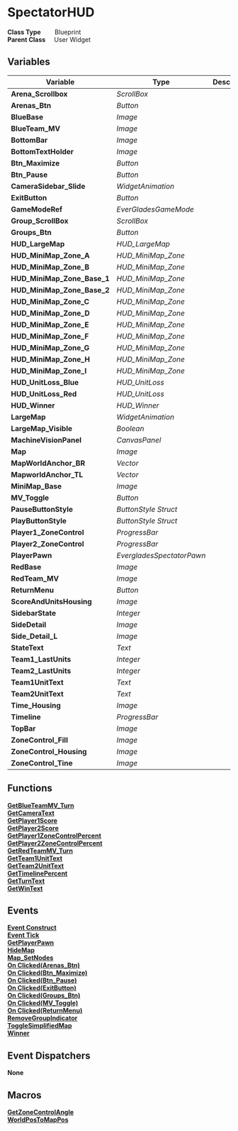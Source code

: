# SpectatorHUD


**Class Type**&nbsp; &nbsp; &nbsp; &nbsp; Blueprint  
**Parent Class** &nbsp; &nbsp; User Widget  

## Variables
|Variable                   |Type                       |Description    |
|---------------------------|---------------------------|---------------|
|**Arena_Scrollbox**        |*ScrollBox*                ||
|**Arenas_Btn**             |*Button*                   ||
|**BlueBase**               |*Image*                    ||
|**BlueTeam_MV**            |*Image*                    ||
|**BottomBar**              |*Image*                    ||
|**BottomTextHolder**       |*Image*                    ||
|**Btn_Maximize**           |*Button*                   || 
|**Btn_Pause**              |*Button*                   ||
|**CameraSidebar_Slide**    |*WidgetAnimation*          ||
|**ExitButton**             |*Button*                   ||
|**GameModeRef**            |*EverGladesGameMode*       ||
|**Group_ScrollBox**        |*ScrollBox*                ||
|**Groups_Btn**             |*Button*                   ||
|**HUD_LargeMap**           |*HUD_LargeMap*             ||
|**HUD_MiniMap_Zone_A**     |*HUD_MiniMap_Zone*         ||
|**HUD_MiniMap_Zone_B**     |*HUD_MiniMap_Zone*         ||
|**HUD_MiniMap_Zone_Base_1**|*HUD_MiniMap_Zone*         ||
|**HUD_MiniMap_Zone_Base_2**|*HUD_MiniMap_Zone*         ||
|**HUD_MiniMap_Zone_C**     |*HUD_MiniMap_Zone*         ||
|**HUD_MiniMap_Zone_D**     |*HUD_MiniMap_Zone*         ||
|**HUD_MiniMap_Zone_E**     |*HUD_MiniMap_Zone*         ||
|**HUD_MiniMap_Zone_F**     |*HUD_MiniMap_Zone*         ||
|**HUD_MiniMap_Zone_G**     |*HUD_MiniMap_Zone*         ||
|**HUD_MiniMap_Zone_H**     |*HUD_MiniMap_Zone*         ||
|**HUD_MiniMap_Zone_I**     |*HUD_MiniMap_Zone*         ||
|**HUD_UnitLoss_Blue**      |*HUD_UnitLoss*             ||
|**HUD_UnitLoss_Red**       |*HUD_UnitLoss*             ||
|**HUD_Winner**             |*HUD_Winner*               ||
|**LargeMap**               |*WidgetAnimation*          ||
|**LargeMap_Visible**       |*Boolean*                  ||
|**MachineVisionPanel**     |*CanvasPanel*              ||
|**Map**                    |*Image*                    ||
|**MapWorldAnchor_BR**      |*Vector*                   ||
|**MapworldAnchor_TL**      |*Vector*                   ||
|**MiniMap_Base**           |*Image*                    ||
|**MV_Toggle**              |*Button*                   ||
|**PauseButtonStyle**       |*ButtonStyle Struct*       ||
|**PlayButtonStyle**        |*ButtonStyle Struct*       ||
|**Player1_ZoneControl**    |*ProgressBar*              ||
|**Player2_ZoneControl**    |*ProgressBar*              ||
|**PlayerPawn**             |*EvergladesSpectatorPawn*  ||
|**RedBase**                |*Image*                    ||
|**RedTeam_MV**             |*Image*                    ||
|**ReturnMenu**             |*Button*                   ||
|**ScoreAndUnitsHousing**   |*Image*                    ||
|**SidebarState**           |*Integer*                  ||
|**SideDetail**             |*Image*                    ||
|**Side_Detail_L**          |*Image*                    ||
|**StateText**              |*Text*                     ||
|**Team1_LastUnits**        |*Integer*                  ||
|**Team2_LastUnits**        |*Integer*                  ||
|**Team1UnitText**          |*Text*                     ||
|**Team2UnitText**          |*Text*                     ||
|**Time_Housing**           |*Image*                    ||
|**Timeline**               |*ProgressBar*              ||
|**TopBar**                 |*Image*                    ||
|**ZoneControl_Fill**       |*Image*                    ||
|**ZoneControl_Housing**    |*Image*                    ||
|**ZoneControl_Tine**       |*Image*                    ||

## Functions
[**GetBlueTeamMV_Turn**](../../Methods/ClientMethods/GetBlueTeamMV_Turn.md)  
[**GetCameraText**](../../Methods/ClientMethods/GetCameraText.md)  
[**GetPlayer1Score**](../../Methods/ClientMethods/GetPlayer1Score.md)  
[**GetPlayer2Score**](../../Methods/ClientMethods/GetPlayer2Score.md)  
[**GetPlayer1ZoneControlPercent**](../../Methods/ClientMethods/GetPlayer1ZoneControlPercent.md)  
[**GetPlayer2ZoneControlPercent**](../../Methods/ClientMethods/GetPlayer2ZoneControlPercent.md)  
[**GetRedTeamMV_Turn**](../../Methods/ClientMethods/GetRedTeamMV_Turn.md)  
[**GetTeam1UnitText**](../../Methods/ClientMethods/GetTeam1UnitText.md)  
[**GetTeam2UnitText**](../../Methods/ClientMethods/GetTeam2UnitText.md)  
[**GetTimelinePercent**](../../Methods/ClientMethods/GetTimelinePercent.md)  
[**GetTurnText**](../../Methods/ClientMethods/GetTurnText.md)  
[**GetWinText**](../../Methods/ClientMethods/GetWinText.md)  

## Events
[**Event Construct**](../../Events/Construct_SpectatorHUD.md)  
[**Event Tick**](../../Events/Tick_SpectatorHUD.md)  
[**GetPlayerPawn**](../../Events/GetPlayerPawn.md)  
[**HideMap**](../../Events/HideMap.md)  
[**Map_SetNodes**](../../Events/Map_SetNodes.md)  
[**On Clicked(Arenas_Btn)**](../../Events/Clicked_Arenas_Btn.md)  
[**On Clicked(Btn_Maximize)**](../../Events/Clicked_Btn_Maximize.md)  
[**On Clicked(Btn_Pause)**](../../Events/Clicked_Btn_Pause.md)  
[**On Clicked(ExitButton)**](../../Events/Clicked_ExitButton_SpectatorHUD.md)  
[**On Clicked(Groups_Btn)**](../../Events/Clicked_Groups_Btn.md)  
[**On Clicked(MV_Toggle)**](../../Events/Clicked_MV_Toggle.md)  
[**On Clicked(ReturnMenu)**](../../Events/Clicked_ReturnMenu.md)  
[**RemoveGroupIndicator**](../../Events/RemoveGroupIndicator.md)  
[**ToggleSimplifiedMap**](../../Events/ToggleSimplifiedMap_SpectatorHUD.md)  
[**Winner**](../../Events/Winner.md)  

## Event Dispatchers
**None**

## Macros
[**GetZoneControlAngle**](../../Macros/GetZoneControlAngle.md)  
[**WorldPosToMapPos**](../../Macros/WorldPosToMapPos.md)  